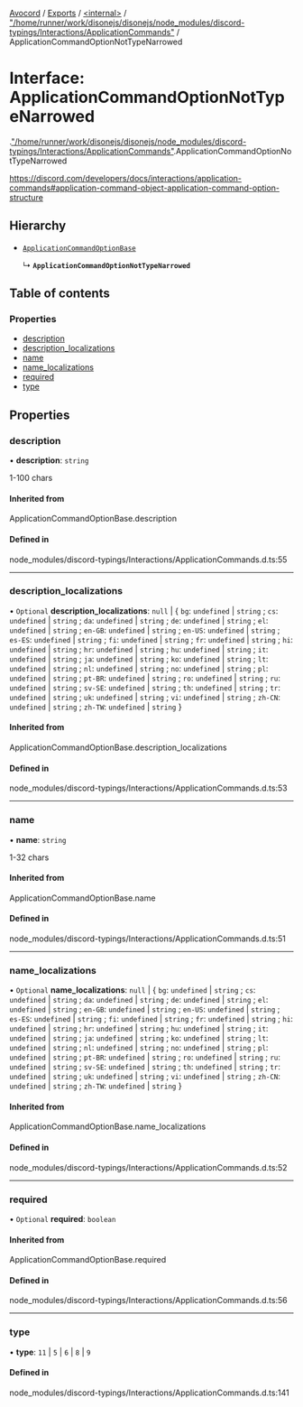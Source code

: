 [Avocord](../README.md) / [Exports](../modules.md) / [<internal\>](../modules/internal_.md) / ["/home/runner/work/disonejs/disonejs/node\_modules/discord-typings/Interactions/ApplicationCommands"](../modules/internal_.__home_runner_work_disonejs_disonejs_node_modules_discord_typings_Interactions_ApplicationCommands_.md) / ApplicationCommandOptionNotTypeNarrowed

# Interface: ApplicationCommandOptionNotTypeNarrowed

[<internal>](../modules/internal_.md).["/home/runner/work/disonejs/disonejs/node_modules/discord-typings/Interactions/ApplicationCommands"](../modules/internal_.__home_runner_work_disonejs_disonejs_node_modules_discord_typings_Interactions_ApplicationCommands_.md).ApplicationCommandOptionNotTypeNarrowed

https://discord.com/developers/docs/interactions/application-commands#application-command-object-application-command-option-structure

## Hierarchy

- [`ApplicationCommandOptionBase`](../modules/internal_.__home_runner_work_disonejs_disonejs_node_modules_discord_typings_Interactions_ApplicationCommands_.md#applicationcommandoptionbase)

  ↳ **`ApplicationCommandOptionNotTypeNarrowed`**

## Table of contents

### Properties

- [description](internal_.__home_runner_work_disonejs_disonejs_node_modules_discord_typings_Interactions_ApplicationCommands_.ApplicationCommandOptionNotTypeNarrowed.md#description)
- [description\_localizations](internal_.__home_runner_work_disonejs_disonejs_node_modules_discord_typings_Interactions_ApplicationCommands_.ApplicationCommandOptionNotTypeNarrowed.md#description_localizations)
- [name](internal_.__home_runner_work_disonejs_disonejs_node_modules_discord_typings_Interactions_ApplicationCommands_.ApplicationCommandOptionNotTypeNarrowed.md#name)
- [name\_localizations](internal_.__home_runner_work_disonejs_disonejs_node_modules_discord_typings_Interactions_ApplicationCommands_.ApplicationCommandOptionNotTypeNarrowed.md#name_localizations)
- [required](internal_.__home_runner_work_disonejs_disonejs_node_modules_discord_typings_Interactions_ApplicationCommands_.ApplicationCommandOptionNotTypeNarrowed.md#required)
- [type](internal_.__home_runner_work_disonejs_disonejs_node_modules_discord_typings_Interactions_ApplicationCommands_.ApplicationCommandOptionNotTypeNarrowed.md#type)

## Properties

### description

• **description**: `string`

1-100 chars

#### Inherited from

ApplicationCommandOptionBase.description

#### Defined in

node_modules/discord-typings/Interactions/ApplicationCommands.d.ts:55

___

### description\_localizations

• `Optional` **description\_localizations**: ``null`` \| { `bg`: `undefined` \| `string` ; `cs`: `undefined` \| `string` ; `da`: `undefined` \| `string` ; `de`: `undefined` \| `string` ; `el`: `undefined` \| `string` ; `en-GB`: `undefined` \| `string` ; `en-US`: `undefined` \| `string` ; `es-ES`: `undefined` \| `string` ; `fi`: `undefined` \| `string` ; `fr`: `undefined` \| `string` ; `hi`: `undefined` \| `string` ; `hr`: `undefined` \| `string` ; `hu`: `undefined` \| `string` ; `it`: `undefined` \| `string` ; `ja`: `undefined` \| `string` ; `ko`: `undefined` \| `string` ; `lt`: `undefined` \| `string` ; `nl`: `undefined` \| `string` ; `no`: `undefined` \| `string` ; `pl`: `undefined` \| `string` ; `pt-BR`: `undefined` \| `string` ; `ro`: `undefined` \| `string` ; `ru`: `undefined` \| `string` ; `sv-SE`: `undefined` \| `string` ; `th`: `undefined` \| `string` ; `tr`: `undefined` \| `string` ; `uk`: `undefined` \| `string` ; `vi`: `undefined` \| `string` ; `zh-CN`: `undefined` \| `string` ; `zh-TW`: `undefined` \| `string`  }

#### Inherited from

ApplicationCommandOptionBase.description\_localizations

#### Defined in

node_modules/discord-typings/Interactions/ApplicationCommands.d.ts:53

___

### name

• **name**: `string`

1-32 chars

#### Inherited from

ApplicationCommandOptionBase.name

#### Defined in

node_modules/discord-typings/Interactions/ApplicationCommands.d.ts:51

___

### name\_localizations

• `Optional` **name\_localizations**: ``null`` \| { `bg`: `undefined` \| `string` ; `cs`: `undefined` \| `string` ; `da`: `undefined` \| `string` ; `de`: `undefined` \| `string` ; `el`: `undefined` \| `string` ; `en-GB`: `undefined` \| `string` ; `en-US`: `undefined` \| `string` ; `es-ES`: `undefined` \| `string` ; `fi`: `undefined` \| `string` ; `fr`: `undefined` \| `string` ; `hi`: `undefined` \| `string` ; `hr`: `undefined` \| `string` ; `hu`: `undefined` \| `string` ; `it`: `undefined` \| `string` ; `ja`: `undefined` \| `string` ; `ko`: `undefined` \| `string` ; `lt`: `undefined` \| `string` ; `nl`: `undefined` \| `string` ; `no`: `undefined` \| `string` ; `pl`: `undefined` \| `string` ; `pt-BR`: `undefined` \| `string` ; `ro`: `undefined` \| `string` ; `ru`: `undefined` \| `string` ; `sv-SE`: `undefined` \| `string` ; `th`: `undefined` \| `string` ; `tr`: `undefined` \| `string` ; `uk`: `undefined` \| `string` ; `vi`: `undefined` \| `string` ; `zh-CN`: `undefined` \| `string` ; `zh-TW`: `undefined` \| `string`  }

#### Inherited from

ApplicationCommandOptionBase.name\_localizations

#### Defined in

node_modules/discord-typings/Interactions/ApplicationCommands.d.ts:52

___

### required

• `Optional` **required**: `boolean`

#### Inherited from

ApplicationCommandOptionBase.required

#### Defined in

node_modules/discord-typings/Interactions/ApplicationCommands.d.ts:56

___

### type

• **type**: ``11`` \| ``5`` \| ``6`` \| ``8`` \| ``9``

#### Defined in

node_modules/discord-typings/Interactions/ApplicationCommands.d.ts:141
